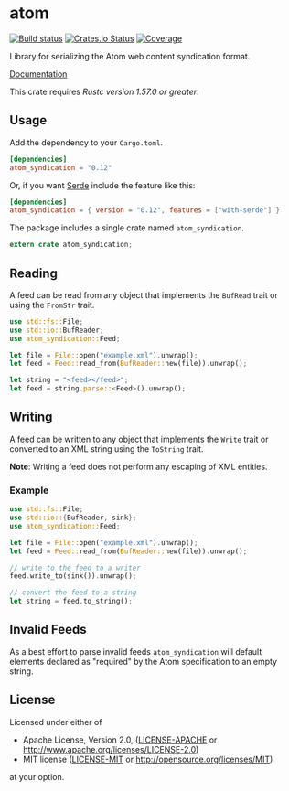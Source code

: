 # atom

[![Build status](https://github.com/rust-syndication/atom/workflows/Build/badge.svg)](https://github.com/rust-syndication/atom/actions)
[![Crates.io Status](https://img.shields.io/crates/v/atom_syndication.svg)](https://crates.io/crates/atom_syndication)
[![Coverage](https://codecov.io/gh/rust-syndication/atom/branch/master/graph/badge.svg)](https://codecov.io/gh/rust-syndication/atom/)

Library for serializing the Atom web content syndication format.

[Documentation](https://docs.rs/atom_syndication/)

This crate requires *Rustc version 1.57.0 or greater*.

## Usage

Add the dependency to your `Cargo.toml`.

```toml
[dependencies]
atom_syndication = "0.12"
```

Or, if you want [Serde](https://github.com/serde-rs/serde) include the feature like this:

```toml
[dependencies]
atom_syndication = { version = "0.12", features = ["with-serde"] }
```

The package includes a single crate named `atom_syndication`.

```rust
extern crate atom_syndication;
```

## Reading

A feed can be read from any object that implements the `BufRead` trait or using the `FromStr` trait.

```rust
use std::fs::File;
use std::io::BufReader;
use atom_syndication::Feed;

let file = File::open("example.xml").unwrap();
let feed = Feed::read_from(BufReader::new(file)).unwrap();

let string = "<feed></feed>";
let feed = string.parse::<Feed>().unwrap();
```

## Writing

A feed can be written to any object that implements the `Write` trait or converted to an XML string using the `ToString` trait.

**Note**: Writing a feed does not perform any escaping of XML entities.

### Example

```rust
use std::fs::File;
use std::io::{BufReader, sink};
use atom_syndication::Feed;

let file = File::open("example.xml").unwrap();
let feed = Feed::read_from(BufReader::new(file)).unwrap();

// write to the feed to a writer
feed.write_to(sink()).unwrap();

// convert the feed to a string
let string = feed.to_string();
```

## Invalid Feeds

As a best effort to parse invalid feeds `atom_syndication` will default elements declared as "required" by the Atom specification to an empty string.

## License

Licensed under either of

 * Apache License, Version 2.0, ([LICENSE-APACHE](LICENSE-APACHE) or http://www.apache.org/licenses/LICENSE-2.0)
 * MIT license ([LICENSE-MIT](LICENSE-MIT) or http://opensource.org/licenses/MIT)

at your option.
